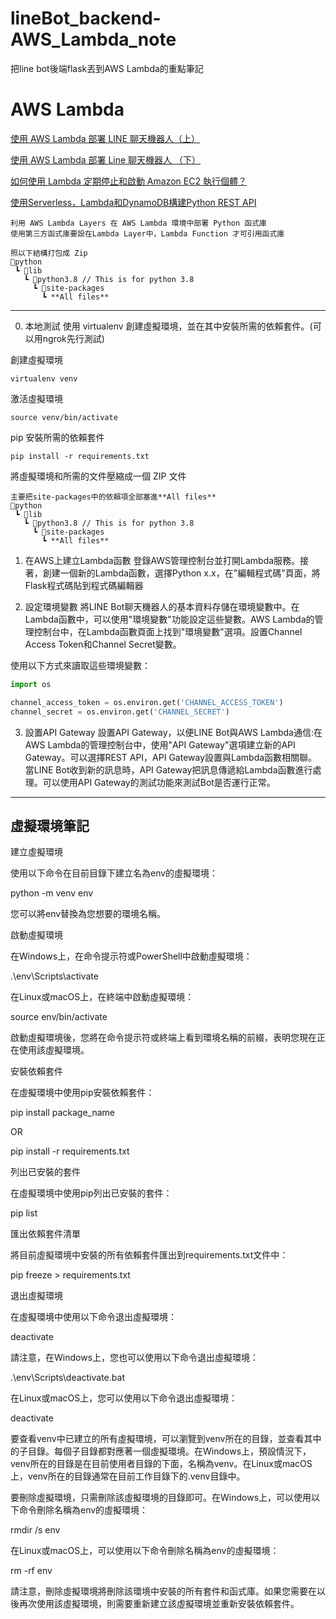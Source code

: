 # lineBot_backend-AWS_Lambda_note
把line bot後端flask丟到AWS Lambda的重點筆記

# AWS Lambda
[使用 AWS Lambda 部署 LINE 聊天機器人（上）](https://www.ecloudture.com/deploy-line-chatbot-using-aws-lambda-1/)

[使用 AWS Lambda 部署 Line 聊天機器人 （下）
](https://www.ecloudture.com/deploy-line-chatbot-using-aws-lambda-2/)

[如何使用 Lambda 定期停止和啟動 Amazon EC2 執行個體？](https://aws.amazon.com/tw/premiumsupport/knowledge-center/start-stop-lambda-eventbridge/)

[使用Serverless，Lambda和DynamoDB構建Python REST API](https://www.serverless.com/blog/flask-python-rest-api-serverless-lambda-dynamodb/)


```
利用 AWS Lambda Layers 在 AWS Lambda 環境中部署 Python 函式庫
使用第三方函式庫要設在Lambda Layer中，Lambda Function 才可引用函式庫

照以下結構打包成 Zip
📂python
 ┗ 📂lib
   ┗ 📂python3.8 // This is for python 3.8
     ┗ 📂site-packages
       ┗ **All files**
```


---
0. 本地測試
使用 virtualenv 創建虛擬環境，並在其中安裝所需的依賴套件。(可以用ngrok先行測試)

創建虛擬環境
```shell
virtualenv venv
```

激活虛擬環境
```shell
source venv/bin/activate
```

pip 安裝所需的依賴套件
```shell
pip install -r requirements.txt
```

將虛擬環境和所需的文件壓縮成一個 ZIP 文件
```shell
主要把site-packages中的依賴項全部塞進**All files**
📂python
 ┗ 📂lib
   ┗ 📂python3.8 // This is for python 3.8
     ┗ 📂site-packages
       ┗ **All files**
```

1. 在AWS上建立Lambda函數
登錄AWS管理控制台並打開Lambda服務。接著，創建一個新的Lambda函數，選擇Python x.x，在"編輯程式碼"頁面，將Flask程式碼貼到程式碼編輯器

2. 設定環境變數
將LINE Bot聊天機器人的基本資料存儲在環境變數中。在Lambda函數中，可以使用"環境變數"功能設定這些變數。AWS Lambda的管理控制台中，在Lambda函數頁面上找到"環境變數"選項。設置Channel Access Token和Channel Secret變數。

使用以下方式來讀取這些環境變數：

```python
import os

channel_access_token = os.environ.get('CHANNEL_ACCESS_TOKEN')
channel_secret = os.environ.get('CHANNEL_SECRET')
```

3. 設置API Gateway
設置API Gateway，以便LINE Bot與AWS Lambda通信:在AWS Lambda的管理控制台中，使用"API Gateway"選項建立新的API Gateway。可以選擇REST API，API Gateway設置與Lambda函數相關聯。當LINE Bot收到新的訊息時，API Gateway把訊息傳遞給Lambda函數進行處理。可以使用API Gateway的測試功能來測試Bot是否運行正常。


---

## 虛擬環境筆記
建立虛擬環境

使用以下命令在目前目錄下建立名為env的虛擬環境：

python -m venv env

您可以將env替換為您想要的環境名稱。

啟動虛擬環境

在Windows上，在命令提示符或PowerShell中啟動虛擬環境：

.\env\Scripts\activate

在Linux或macOS上，在終端中啟動虛擬環境：

source env/bin/activate

啟動虛擬環境後，您將在命令提示符或終端上看到環境名稱的前綴，表明您現在正在使用該虛擬環境。

安裝依賴套件

在虛擬環境中使用pip安裝依賴套件：

pip install package_name

OR

pip install -r requirements.txt

列出已安裝的套件

在虛擬環境中使用pip列出已安裝的套件：

pip list

匯出依賴套件清單

將目前虛擬環境中安裝的所有依賴套件匯出到requirements.txt文件中：

pip freeze > requirements.txt

退出虛擬環境

在虛擬環境中使用以下命令退出虛擬環境：

deactivate

請注意，在Windows上，您也可以使用以下命令退出虛擬環境：

.\env\Scripts\deactivate.bat

在Linux或macOS上，您可以使用以下命令退出虛擬環境：

deactivate







要查看venv中已建立的所有虛擬環境，可以瀏覽到venv所在的目錄，並查看其中的子目錄。每個子目錄都對應著一個虛擬環境。在Windows上，預設情況下，venv所在的目錄是在目前使用者目錄的下面，名稱為venv。在Linux或macOS上，venv所在的目錄通常在目前工作目錄下的.venv目錄中。

要刪除虛擬環境，只需刪除該虛擬環境的目錄即可。在Windows上，可以使用以下命令刪除名稱為env的虛擬環境：

rmdir /s env

在Linux或macOS上，可以使用以下命令刪除名稱為env的虛擬環境：

rm -rf env

請注意，刪除虛擬環境將刪除該環境中安裝的所有套件和函式庫。如果您需要在以後再次使用該虛擬環境，則需要重新建立該虛擬環境並重新安裝依賴套件。
